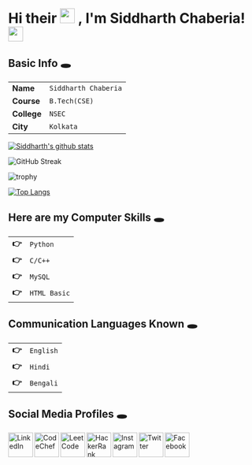 # Hi their <img src="https://raw.githubusercontent.com/MartinHeinz/MartinHeinz/master/wave.gif" width="30px"> , I'm Siddharth Chaberia! <img src= "https://todaysbride.com/wp-content/uploads/2019/10/ghost-gif.gif" width="30px">


## Basic Info 🕳
 
| | |
|-|-|
|**Name**|`Siddharth Chaberia`|
|**Course**|`B.Tech(CSE)`|
|**College**|`NSEC`|
|**City**|`Kolkata`|

[![Siddharth's github stats](https://github-readme-stats.vercel.app/api?username=SiddharthChaberia&show_icons=true&theme=radical)](https://github.com/SiddharthChaberia)

![GitHub Streak](https://github-readme-streak-stats.herokuapp.com?user=SiddharthChaberia&theme=cobalt&date_format=j%20M%5B%20Y%5D&background=000000&border=7536B2&stroke=9243DD&ring=89502D&fire=FF9554&currStreakNum=D280FF&sideNums=BC52FF&currStreakLabel=64EAE2&sideLabels=48A8A2&dates=A42EE5)

![trophy](https://github-profile-trophy.vercel.app/?username=SiddharthChaberia)

[![Top Langs](https://github-readme-stats.vercel.app/api/top-langs/?username=SiddharthChaberia&layout=compact)](https://github.com/SiddharthChaberia)
  
## Here are my Computer Skills 🕳
| | |
|-|-|
|**👉**|`Python`|
|**👉**|`C/C++`|
|**👉**|`MySQL`|
|**👉**|`HTML Basic`|

## Communication Languages Known 🕳
| | |
|-|-|
|**👉**|`English`|
|**👉**|`Hindi`|
|**👉**|`Bengali`|

## Social Media Profiles 🕳

<a href="www.linkedin.com/in/siddharth-chaberia">
  <img align="left" alt="LinkedIn" width="50px" src="https://cdn-icons-png.flaticon.com/512/174/174857.png" />
</a>
<a href="https://www.codechef.com/users/siddharth2205">
  <img align="left" alt="CodeChef" width="50px" src="https://i.pinimg.com/originals/c5/d9/fc/c5d9fc1e18bcf039f464c2ab6cfb3eb6.jpg" />
</a>
<a href="https://leetcode.com/siddharth2205">
  <img align="left" alt="LeetCode" width="50px" src="https://user-images.githubusercontent.com/36547915/97088991-45da5d00-1652-11eb-900f-80d106540f4f.png" />
</a>
<a href="https://www.hackerrank.com/siddharth_chabe1">
  <img align="left" alt="HackerRank" width="50px" src="https://upload.wikimedia.org/wikipedia/commons/thumb/4/40/HackerRank_Icon-1000px.png/220px-HackerRank_Icon-1000px.png" />
</a>
</a><a href="https://www.instagram.com/siddharth_chaberia_02/">
  <img align="left" alt="Instagram" width="50px" src="https://upload.wikimedia.org/wikipedia/commons/thumb/5/58/Instagram-Icon.png/600px-Instagram-Icon.png" />
</a>
</a><a href="https://twitter.com/03Chaberia">
  <img align="left" alt="Twitter" width="50px" src="https://cdn-icons-png.flaticon.com/512/124/124021.png" />
</a>
</a><a href="https://www.facebook.com/chaberia.siddharth/">
  <img align="left" alt="Facebook" width="50px" src="https://cdn-icons-png.flaticon.com/512/124/124010.png" />
</a>
<!-- </a><a href="">
  <img align="left" alt="" width="50px" src="" />
</a> -->




